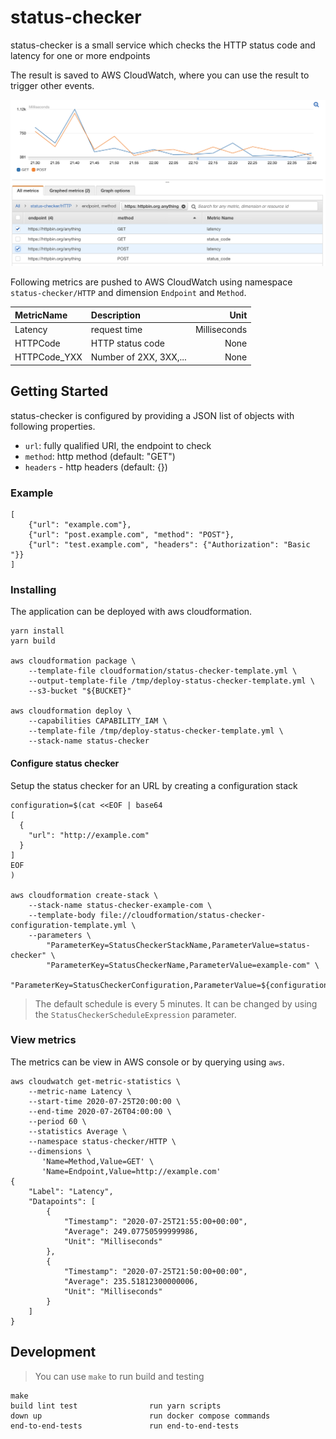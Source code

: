 # status-checker

status-checker is a small service which checks
the HTTP status code and latency for one or more
endpoints

The result is saved to AWS CloudWatch, where you can use
the result to trigger other events.

![Cloudwatch example](images/aws-console.png)

Following metrics are pushed to AWS CloudWatch using
namespace `status-checker/HTTP` and dimension `Endpoint`
and `Method`.

| MetricName   | Description            |         Unit |
| :----------- | :--------------------- | -----------: |
| Latency      | request time           | Milliseconds |
| HTTPCode     | HTTP status code       |         None |
| HTTPCode_YXX | Number of 2XX, 3XX,... |         None |

## Getting Started

status-checker is configured by providing a JSON list of objects
with following properties.

-   `url`: fully qualified URI, the endpoint to check
-   `method`: http method (default: "GET")
-   `headers` - http headers (default: {})

### Example

```
[
    {"url": "example.com"},
    {"url": "post.example.com", "method": "POST"},
    {"url": "test.example.com", "headers": {"Authorization": "Basic "}}
]
```

### Installing

The application can be deployed with aws cloudformation.

```
yarn install
yarn build

aws cloudformation package \
    --template-file cloudformation/status-checker-template.yml \
    --output-template-file /tmp/deploy-status-checker-template.yml \
    --s3-bucket "${BUCKET}"

aws cloudformation deploy \
    --capabilities CAPABILITY_IAM \
    --template-file /tmp/deploy-status-checker-template.yml \
    --stack-name status-checker
```

#### Configure status checker

Setup the status checker for an URL by creating a configuration stack

```
configuration=$(cat <<EOF | base64
[
  {
    "url": "http://example.com"
  }
]
EOF
)

aws cloudformation create-stack \
    --stack-name status-checker-example-com \
    --template-body file://cloudformation/status-checker-configuration-template.yml \
    --parameters \
        "ParameterKey=StatusCheckerStackName,ParameterValue=status-checker" \
        "ParameterKey=StatusCheckerName,ParameterValue=example-com" \
        "ParameterKey=StatusCheckerConfiguration,ParameterValue=${configuration}"
```

> The default schedule is every 5 minutes. It can be changed by using the
> `StatusCheckerScheduleExpression` parameter.

### View metrics

The metrics can be view in AWS console or by querying using `aws`.

```
aws cloudwatch get-metric-statistics \
    --metric-name Latency \
    --start-time 2020-07-25T20:00:00 \
    --end-time 2020-07-26T04:00:00 \
    --period 60 \
    --statistics Average \
    --namespace status-checker/HTTP \
    --dimensions \
       'Name=Method,Value=GET' \
       'Name=Endpoint,Value=http://example.com'
{
    "Label": "Latency",
    "Datapoints": [
        {
            "Timestamp": "2020-07-25T21:55:00+00:00",
            "Average": 249.07750599999986,
            "Unit": "Milliseconds"
        },
        {
            "Timestamp": "2020-07-25T21:50:00+00:00",
            "Average": 235.51812300000006,
            "Unit": "Milliseconds"
        }
    ]
}
```

## Development

> You can use `make` to run build and testing

```
make
build lint test                run yarn scripts
down up                        run docker compose commands
end-to-end-tests               run end-to-end-tests
```

